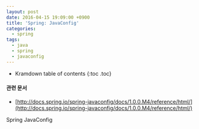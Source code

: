 ```yaml
---
layout: post
date: 2016-04-15 19:09:00 +0900
title: 'Spring: JavaConfig'
categories:
  - spring
tags:
  - java
  - spring
  - javaconfig
---
```


* Kramdown table of contents
{:toc .toc}

#### 관련 문서

- [http://docs.spring.io/spring-javaconfig/docs/1.0.0.M4/reference/html/](http://docs.spring.io/spring-javaconfig/docs/1.0.0.M4/reference/html/)


Spring JavaConfig
